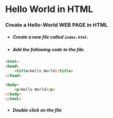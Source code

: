 # Hello World in HTML

### Create a Hello-World WEB PAGE in HTML

+ ##### Create a new file called `index.html`.
+ ##### Add the following code to the file.
``` html
<html>
<head>
    <title>Hello World</title>
</head>

<body>
    <p>Hello World</p>
</body>
</html>
```
+ ##### Double click on the file



